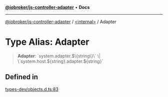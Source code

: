 [**@iobroker/js-controller-adapter**](../../README.md) • **Docs**

***

[@iobroker/js-controller-adapter](../../globals.md) / [\<internal\>](../README.md) / Adapter

# Type Alias: Adapter

> **Adapter**: \`system.adapter.$\{string\}\` \| \`system.host.$\{string\}.adapter.$\{string\}\`

## Defined in

[types-dev/objects.d.ts:83](https://github.com/ioBroker/ioBroker.js-controller/blob/ec9b0b016d2d4f5ad1591c6bd149fd060033bed1/packages/types-dev/objects.d.ts#L83)
